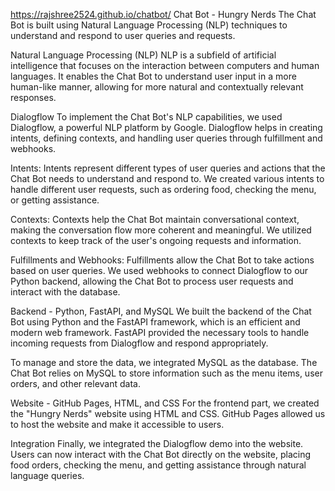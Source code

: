 https://rajshree2524.github.io/chatbot/
Chat Bot - Hungry Nerds
 The Chat Bot is built using Natural Language Processing (NLP) techniques to understand and respond to user queries and requests.

Natural Language Processing (NLP)
NLP is a subfield of artificial intelligence that focuses on the interaction between computers and human languages. It enables the Chat Bot to understand user input in a more human-like manner, allowing for more natural and contextually relevant responses.

Dialogflow
To implement the Chat Bot's NLP capabilities, we used Dialogflow, a powerful NLP platform by Google. Dialogflow helps in creating intents, defining contexts, and handling user queries through fulfillment and webhooks.

Intents: Intents represent different types of user queries and actions that the Chat Bot needs to understand and respond to. We created various intents to handle different user requests, such as ordering food, checking the menu, or getting assistance.

Contexts: Contexts help the Chat Bot maintain conversational context, making the conversation flow more coherent and meaningful. We utilized contexts to keep track of the user's ongoing requests and information.

Fulfillments and Webhooks: Fulfillments allow the Chat Bot to take actions based on user queries. We used webhooks to connect Dialogflow to our Python backend, allowing the Chat Bot to process user requests and interact with the database.

Backend - Python, FastAPI, and MySQL
We built the backend of the Chat Bot using Python and the FastAPI framework, which is an efficient and modern web framework. FastAPI provided the necessary tools to handle incoming requests from Dialogflow and respond appropriately.

To manage and store the data, we integrated MySQL as the database. The Chat Bot relies on MySQL to store information such as the menu items, user orders, and other relevant data.

Website - GitHub Pages, HTML, and CSS
For the frontend part, we created the "Hungry Nerds" website using HTML and CSS. GitHub Pages allowed us to host the website and make it accessible to users.

Integration
Finally, we integrated the Dialogflow demo into the website. Users can now interact with the Chat Bot directly on the website, placing food orders, checking the menu, and getting assistance through natural language queries.

